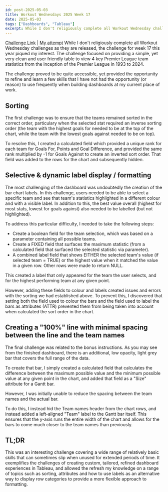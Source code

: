 ```yaml
---
id: post-2025-05-03
title: Workout Wednesdays 2025 Week 17
date: 2025-05-03
tags: ["Dashboards", "Tableau"]
excerpt: While I don't religiously complete all Workout Wednesday challenges as they are released, the challenge for week 17 this year piqued my interest. The challenge focused on providing a simple, yet very clean and user friendly table to view 4 key Premier League team statistics from the inception of the Premier League in 1993 to 2024.
---
```


[Challenge Link](https://workout-wednesday.com/2025w17tab/) | [My attempt](https://public.tableau.com/app/profile/edward.walker3149/viz/tableau_17462309704380/2025-WW17-Bonus)
While I don't religiously complete all Workout Wednesday challenges as they are released, the challenge for week 17 this year piqued my interest. The challenge focused on providing a simple, yet very clean and user friendly table to view 4 key Premier League team statistics from the inception of the Premier League in 1993 to 2024.

The challenge proved to be quite accessible, yet provided the opportunity to refine and learn a few skills that I have not had the opportunity (or reason) to use frequently when building dashboards at my current place of work.

## Sorting

The first challenge was to ensure that the teams remained sorted in the correct order, particulary when the selected stat required an inverse sorting order (the team with the highest goals for needed to be at the top of the chart, while the team with the lowest goals against needed to be on top).

To resolve this, I created a calculated field which provided a unique rank for each team for Goals For, Points and Goal Difference, and provided the same rank multiplied by -1 for Goals Against to create an inverted sort order. That field was added to the rows for the chart and subsequently hidden.

## Selective & dynamic label display / formatting

The most challenging of the dashboard was undoubtedly the creation of the bar chart labels. In this challenge, users needed to be able to select a specific team and see that team's statistics highlighted in a different colour and with a visible label. In addition to this, the best value overall (highest for most stats, lowest for goals against) also needed to be labelled (but not highlighted).

To address this particular difficulty, I needed to take the following steps:

- Create a boolean field for the team selection, which was based on a parameter containing all possible teams.
- Create a FIXED field that surfaces the maximum statistic (from a calculated field that surfaced the selected statistic via parameter).
- A combined label field that shows EITHER the selected team's value (if selected team = TRUE) or the highest value when it matched the value in a given row. Other rows were made to return NULL.

This created a label that only appeared for the team the user selects, and for the highest performing team at any given point.

However, adding these fields to colour and labels created issues and errors with the sorting we had established above. To prevent this, I discovered that setting both the field used to colour the bars and the field used to label the bars as attributes (ATTR) prevented them from being taken into account when calculated the sort order in the chart.

## Creating a "100%" line with minimal spacing between the line and the team names

The final challenge was related to the bonus instructions. As you may see from the finished dashboard, there is an additional, low opacity, light grey bar that covers the full range of the data.

To create that bar, I simply created a calculated field that calculates the difference between the maximum possible value and the minimum possible value at any given point in the chart, and added that field as a "Size" attribute for a Gantt bar.

However, I was initially unable to reduce the spacing between the team names and the actual bar.

To do this, I instead hid the Team names header from the chart rows, and instead added a left-aligned "Team" label to the Gantt bar itself. This ensures that the y-axis runs the entire width of the chart and allows for the bars to come much closer to the team names than previously.

## TL;DR

This was an interesting challenge covering a wide range of relatively basic skills that can sometimes slip when unused for extended periods of time. It exemplifies the challenges of creating custom, tailored, refined dashboard experiences in Tableau, and allowed the refresh my knowledge on a range of topics such as sorting, attributes and how to use labels as an alternative way to display row categories to provide a more flexible approach to formatting.
